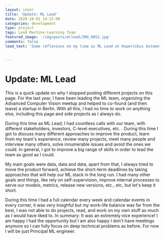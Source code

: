 ```yaml
---
layout: inner
title: 'Update: ML Lead'
date: 2020-10-01 14:15:00
categories: development
type: project
tags: Lead Machine-Learning Team
featured_image: '/img/posts/mllead/IMG_0052.jpg'
comments: false
lead_text: 'Some reflexions on my time as ML Lead at Kopernikus Automotive. I did not update this page for a while, because being involved in all internal projects demands time.'


---
```


# Update: ML Lead

This is a quick update on why I stopped posting different projects on this page. For the last year, I have been leading the ML team, organizing the Advanced Computer Vision meetup and helped to co-found (and then leave) a startup in Berlin. With all this, I had no time to work on anything else, including this page and side projects as I always do. 



During this time as ML Lead, I had countless calls with our team, with different stakeholders, investors, C-level executives, etc. . During this time I got to discuss many different approaches to improve the product, learn from my team's experience, review many projects, meet many people and interview many others, solve innumerable issues and avoid the ones we could. In general, I got to improve a big range of skills in order to lead the team as good as I could.



My main goals were data, data and data, apart from that, I always tried to move the product forward, achieve the short-term deadlines by taking approaches that will help our ML stack in the long run. I had many other goals and things, like rely on self-supervision, improve internal processes to serve our models, metrics, release new versions, etc., etc, but let's keep it short.



During this time I had a full calendar every week and calendar events in every corner, it was very insighful but my work-life balance was far from the best, I was not able to do projects, read, and work on my own stuff as much as I would have liked to. In summary: It was an extremely nice experience! I am happy I had the opportunity but I am also happy I don't have meetings anymore so I can fully focus on deep technical problems as before. For now I will be just Principal ML engineer.

